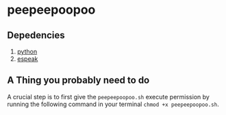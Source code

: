 # peepeepoopoo

## Depedencies
1. [python](https://www.python.org/downloads/)
2. [espeak](https://espeak.sourceforge.net/download.html)

## A Thing you probably need to do 
A crucial step is to first give the ```peepeepoopoo.sh``` execute permission by running the following command in your terminal ```chmod +x peepeepoopoo.sh```.
